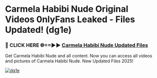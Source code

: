 # Carmela Habibi Nude Original Videos 0nlyFans Leaked - Files Updated! (dg1e)

<h3>🔴 CLICK HERE 🌐==►► <a href="https://tinyurl.com/5h6xmrr3" rel="nofollow">Carmela Habibi Nude Updated Files</a></h3>

Get Carmela Habibi Nude and all content. Now you can access all videos and pictures of Carmela Habibi Nude. New Updated Files 2025!

[![dg1e](https://i.imgur.com/KVD873Z.gif)](https://tinyurl.com/5h6xmrr3)
